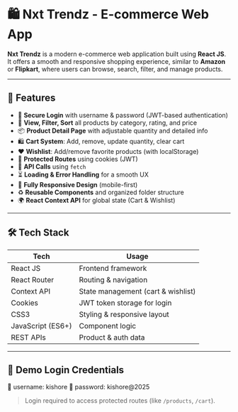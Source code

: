 # 🛍️ Nxt Trendz - E-commerce Web App

**Nxt Trendz** is a modern e-commerce web application built using **React JS**.  
It offers a smooth and responsive shopping experience, similar to **Amazon** or **Flipkart**, where users can browse, search, filter, and manage products.

---

## 🚀 Features

- 🔐 **Secure Login** with username & password (JWT-based authentication)
- 🛒 **View, Filter, Sort** all products by category, rating, and price
- 📦 **Product Detail Page** with adjustable quantity and detailed info
- 🛍️ **Cart System**: Add, remove, update quantity, clear cart
- ❤️ **Wishlist**: Add/remove favorite products (with localStorage)
- 🔐 **Protected Routes** using cookies (JWT)
- 📡 **API Calls** using `fetch`
- ⏳ **Loading & Error Handling** for a smooth UX
- 📱 **Fully Responsive Design** (mobile-first)
- ♻️ **Reusable Components** and organized folder structure
- 🌍 **React Context API** for global state (Cart & Wishlist)

---

## 🛠️ Tech Stack

| Tech | Usage |
|------|-------|
| React JS | Frontend framework |
| React Router | Routing & navigation |
| Context API | State management (cart & wishlist) |
| Cookies | JWT token storage for login |
| CSS3 | Styling & responsive layout |
| JavaScript (ES6+) | Component logic |
| REST APIs | Product & auth data |

---

## 🧪 Demo Login Credentials

🔐 username: kishore
🔐 password: kishore@2025


> Login required to access protected routes (like `/products`, `/cart`).

